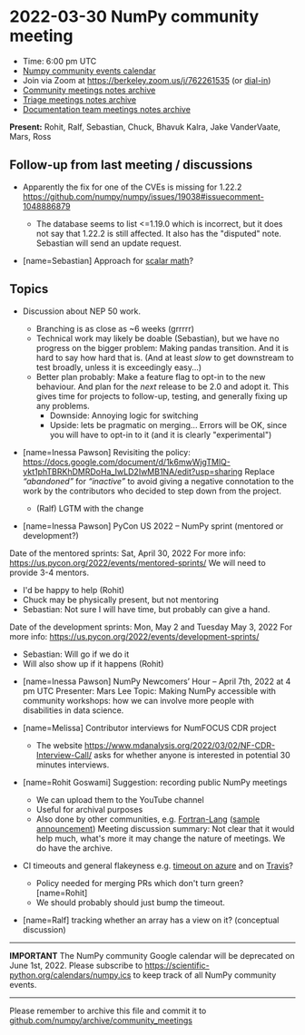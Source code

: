 # 2022-03-30 NumPy community meeting


- Time: 6:00 pm UTC
- [Numpy community events calendar](https://scientific-python.org/calendars/numpy.ics)
- Join via Zoom at https://berkeley.zoom.us/j/762261535 (or [dial-in](https://berkeley.zoom.us/u/aC3ENhycM))
- [Community meetings notes archive](https://github.com/numpy/archive/tree/main/community_meetings)
- [Triage meetings notes archive](https://github.com/numpy/archive/tree/master/triage_meetings)
- [Documentation team meetings notes archive](https://hackmd.io/oB_boakvRqKR-_2jRV-Qjg)


**Present:** Rohit, Ralf, Sebastian, Chuck, Bhavuk Kalra, Jake VanderVaate, Mars, Ross


## Follow-up from last meeting / discussions

   
* Apparently the fix for one of the CVEs is missing for 1.22.2
https://github.com/numpy/numpy/issues/19038#issuecomment-1048886879
  * The database seems to list <=1.19.0 which is incorrect, but it does not say that 1.22.2 is still affected. It also has the "disputed" note. Sebastian will send an update request.


* [name=Sebastian] Approach for [scalar math](https://github.com/numpy/numpy/pull/21188)?


## Topics

* Discussion about NEP 50 work.
  * Branching is as close as ~6 weeks (grrrrr)
  * Technical work may likely be doable (Sebastian), but we have no progress on the bigger problem: Making pandas transition.  And it is hard to say how hard that is.  (And at least _slow_ to get downstream to test broadly, unless it is exceedingly easy...)
  * Better plan probably: Make a feature flag to opt-in to the new behaviour.  And plan for the *next* release to be 2.0 and adopt it.  This gives time for projects to follow-up, testing, and generally fixing up any problems.
    * Downside: Annoying logic for switching
    * Upside: lets be pragmatic on merging... Errors will be OK, since you will have to opt-in to it (and it is clearly "experimental")


* [name=Inessa Pawson] Revisiting the policy: https://docs.google.com/document/d/1k6mwWjgTMlQ-ykt1phTBRKhDMRDoHa_IwLD2IwMB1NA/edit?usp=sharing
Replace *“abandoned”* for *“inactive”* to avoid giving a negative connotation to the work by the contributors who decided to step down from the project. 
    - (Ralf) LGTM with the change


* [name=Inessa Pawson] PyCon US 2022 – NumPy sprint (mentored or development?)

Date of the mentored sprints: Sat, April 30, 2022
For more info: https://us.pycon.org/2022/events/mentored-sprints/
We will need to provide 3-4 mentors.
- I'd be happy to help (Rohit)
- Chuck may be physically present, but not mentoring
- Sebastian: Not sure I will have time, but probably can give a hand.

Date of the development sprints: Mon, May 2 and Tuesday May 3, 2022
For more info: https://us.pycon.org/2022/events/development-sprints/
- Sebastian: Will go if we do it
- Will also show up if it happens (Rohit)

* [name=Inessa Pawson] NumPy Newcomers’ Hour – April 7th, 2022 at 4 pm UTC
Presenter: Mars Lee
Topic: Making NumPy accessible with community workshops: how we can involve more people with disabilities in data science.

* [name=Melissa] Contributor interviews for NumFOCUS CDR project
  - The website https://www.mdanalysis.org/2022/03/02/NF-CDR-Interview-Call/ asks for whether anyone is interested in potential 30 minutes interviews.


* [name=Rohit Goswami] Suggestion: recording public NumPy meetings
    * We can upload them to the YouTube channel
    * Useful for archival purposes
    * Also done by other communities, e.g. [Fortran-Lang](https://www.youtube.com/channel/UCTYRAlVmMCGGcrMkKxQLurw) ([sample announcement](https://fortran-lang.discourse.group/t/fortran-monthly-call-february-2022/2717))
Meeting discussion summary: Not clear that it would help much, what's more it may change the nature of meetings. We do have the archive.

* CI timeouts and general flakeyness e.g. [timeout on azure](https://dev.azure.com/numpy/numpy/_build/results?buildId=23388&view=results) and on [Travis](https://app.travis-ci.com/github/numpy/numpy/jobs/565149162)?
    * Policy needed for merging PRs which don't turn green?
[name=Rohit]
    * We should probably should just bump the timeout.

* [name=Ralf] tracking whether an array has a view on it? (conceptual discussion)



---
**IMPORTANT** The NumPy community Google calendar will be deprecated on June 1st, 2022. Please subscribe to https://scientific-python.org/calendars/numpy.ics to keep track of all NumPy community events.

---
Please remember to archive this file and commit it to [github.com/numpy/archive/community_meetings](https://github.com/numpy/archive/tree/main/community_meetings)


